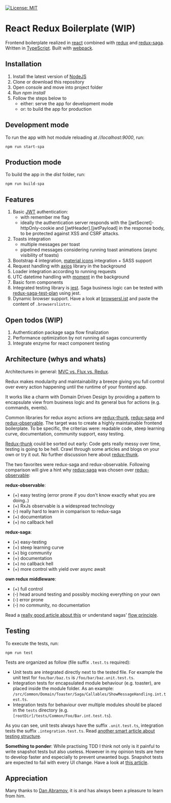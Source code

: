[![License: MIT](https://img.shields.io/badge/License-MIT-green.svg)](https://opensource.org/licenses/MIT)

# React Redux Boilerplate (WIP)
Frontend boilerplate realized in [react](https://reactjs.org/) combined with [redux](http://redux.js.org/) and [redux-saga](http://redux-saga.js.org).
Written in [TypeScript](http://typescriptlang.org). Built with [webpack](http://webpack.js.org).

## Installation
1. Install the latest version of [NodeJS](http://nodejs.org/en/download/)
2. Clone or download this repository
3. Open console and move into project folder
4. Run *npm install*
5. Follow the steps below to
   - either: serve the app for development mode
   - or: to build the app for production

## Development mode
To run the app with hot module reloading at *//localhost:9000*, run:

    npm run start-spa

## Production mode
To build the app in the *dist* folder, run:

    npm run build-spa
    
## Features
1. Basic [JWT](http://jwt.io) authentication:
    - with remember me flag
    - ideally the authentication server responds with the [jwtSecret]-httpOnly-cookie and [jwtHeader].[jwtPayload] in the response body, to be protected against XSS and CSRF attacks.
2. Toasts integration
    - multiple messages per toast
    - pipelined messages considering running toast animations (async visibility of toasts)
3. Bootstrap 4 integration, [material icons](http://material.io/resources/icons/) integration + SASS support
4. Request handling with [axios](http://npmjs.com/package/axios) library in the background
5. Loader integration according to running requests
6. UTC datetime handling with [moment](http://momentjs.com) in the background 
7. Basic form components
8. Integrated testing library is [jest](http://jestjs.io). Saga business logic can be tested with [redux-saga-test-plan](https://www.npmjs.com/package/redux-saga-test-plan) using jest.
9. Dynamic browser support. Have a look at [browsersl.ist](http://browsersl.ist/) and paste the content of `.browserslistrc`.
  
## Open todos (WIP)
1. Authentication package saga flow finalization
2. Performance optimization by not running all sagas concurrently
3. Integrate enzyme for react component testing

## Architecture (whys and whats)
Architectures in general: [MVC vs. Flux vs. Redux](https://www.clariontech.com/blog/mvc-vs-flux-vs-redux-the-real-differences).

Redux makes modularity and maintainability a breeze giving you full control over every action happening until the runtime of your frontend app.

It works like a charm with Domain Driven Design by providing a pattern to encapsulate view from business logic and its general bus for actions (e.g. commands, events).

Common libraries for redux async actions are [redux-thunk](https://www.npmjs.com/package/redux-thunk), [redux-saga](http://redux-saga.js.org) and [redux-observable](http://redux-observable.js.org).
The target was to create a highly maintainable frontend boilerplate.
To be specific, the criterias were: readable code, steep learning curve, documentation, community support, easy testing.

[Redux-thunk](https://www.npmjs.com/package/redux-thunk) could be sorted out early: Code gets really messy over time, testing is going to be hell.
Crawl through some articles and blogs on your own or try it out. No further discussion here about [redux-thunk](https://www.npmjs.com/package/redux-thunk).

The two favorites were redux-saga and redux-observable.
Following comparison will give a hint why [redux-saga](http://redux-saga.js.org) was chosen over [redux-observable](http://redux-observable.js.org):

**redux-observable**:
- (+) easy testing (error prone if you don't know exactly what you are doing..)
- (+) RxJs observable is a widespread technology
- (-) really hard to learn in comparison to redux-saga
- (+) documentation
- (+) no callback hell

**redux-saga**:
- (+) easy-testing
- (+) steep learning curve
- (+) big community
- (+) documentation
- (+) no callback hell
- (+) more control with yield over async await

**own redux middleware**:
- (+) full control 
- (-) head around testing and possibly mocking everything on your own
- (-) error prone
- (-) no community, no documentation

Read a [really good article about this](https://shift.infinite.red/redux-observable-epics-vs-redux-sagas-8e53610c0eda) or understand sagas' [flow principle](https://redux-saga.js.org/docs/advanced/NonBlockingCalls.html).

## Testing
To execute the tests, run:

    npm run test

Tests are organized as follow (file suffix `.test.ts` required):
- Unit tests are integrated directly next to the tested file. For example the unit test for `foo/bar/baz.ts` is `/foo/bar/baz.unit.test.ts`.
- Integration tests for encapsulated module behaviour (e.g. toaster), are placed inside the module folder. As an example: `/src/Common/Domain/Toaster/Saga/Callables/ShowMessageHandling.int.test.ts`.
- Integration tests for behaviour over multiple modules should be placed in the `tests` directory (e.g. `[rootDir]/tests/Common/Foo/Bar.int.test.ts`).

As you can see, unit tests always have the suffix `.unit.test.ts`, integration tests the suffix `.integration.test.ts`.
Read [another smart article about testing structure](https://medium.com/@JeffLombardJr/organizing-tests-in-jest-17fc431ff850).

**Something to ponder**: While practising TDD I think not only is it painful to write snapshot tests but also useless.
However in my opinion tests are here to develop faster and especially to prevent unwanted bugs.
Snapshot tests are expected to fail with every UI change.
Have a look at [this article](https://medium.com/@tomgold_48918/why-i-stopped-using-snapshot-testing-with-jest-3279fe41ffb2).

## Appreciation
Many thanks to [Dan Abramov](http://github.com/gaearon), it is and has always been a pleasure to learn from him.
